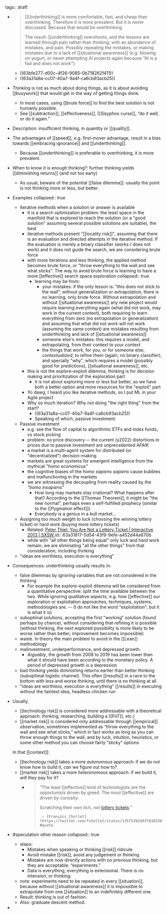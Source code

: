 tags:: draft

- > [[Underthinking]] is more comfortable, fast, and cheap than overthinking. Therefore it is more prevalent. But it is never discussed. Because that would be overthinking.
  > 
  > The result: [[underthinking]] overshoots, and the lessons are learned through pain rather than thinking, with an abundance of mistakes, and pain. Possibly repeating the mistakes, or making mistakes due to a lack of [[situational awareness]] (e.g. blowing on yogurt, or never attempting AI projects again because “AI is a fad and does not work”).
	- ((63bfe277-d00c-4f26-9085-0b718262f411))
	- ((63a31a8a-cc07-40a7-9a4f-ca6cb93acb25))
- Thinking is not as much about doing things, as it is about avoiding [[busywork]] that would get in the way of getting things done.
	- In most cases, using [[brute force]] to find the best solution is not humanly possible.
	- See [[subtraction]], [[effectiveness]], [[Sisyphos curse]], “do it well, or do it again.”
- Description: insufficient thinking, in quantity or [[quality]].
- The advantages of [[speed]], e.g. first-mover advantage, result in a bias towards [[embracing ignorance]] and [[underthinking]].
	- Because [[underthinking]] is preferable to overthinking, it is more prevalent.
- When to know it is enough thinking?: further thinking yields [[diminishing returns]] (and not too early)
	- As usual, beware of the potential [[false dilemma]]: usually the point is not thinking more or less, but better.
- Examples
  collapsed:: true
	- Iterative methods when a solution or answer is available
		- It is a search optimization problem: the least space in the manifold that is explored to reach the solution (or a "good solution" assuming several possible solutions are suitable), the best
		- iterative methods present "[[locality risk]]", assuming that there is an evaluation and directed attempts in the iterative method. If the evaluation is merely a binary classifier (works / does not work) and it does not guide the search, we are considering brute force
		- with more iterations and less thinking, the applied method becomes brute force, or "throw everything to the wall and see what sticks". The way to avoid brute force is learning to have a more [[effective]] search space exploration
		  collapsed:: true
			- learning may be from:
			  * your mistakes: if the only lesson is: "this does not stick to the wall", without generalization or extrapolation, there is no learning, only brute force. Without extrapolation and without [[situational awareness]] any new project would require learning everything again (what did not work, may work in the current context), both requiring to learn everything from zero (no extrapolation or generalization) and assuming that what did not work will not work (assuming the same context) are mistakes resulting from underthinking and lack of [[situational awareness]]
			  * someone else's mistakes: this requires a model, and extrapolating, from their context to your context
			  * the things that work, for you, or for someone else, _contextualized_, to refine them (again, no binary classifier), and specially "why", which requires a model (possibly good for predictions), [[situational awareness]], etc.
		- this is not the explore-exploit dilemma, thinking is for decision making and prioritization of the exploration part
			- it is not about exploring more or less but better, so we have both a better option and more resources for the "exploit" part
		- Yo dawg, I heard you like iterative methods, so I put ML in your Agile project
		- Why so much iteration? Why not doing "the right thing" from the start?
			- ((63a31a8a-cc07-40a7-9a4f-ca6cb93acb25))
			- Speaking of which, passive investment:
	- Passive investment
		- e.g. see the flow of capital to algorithmic ETFs and index funds, vs stock picking
		- problem: no price discovery -- the current (y2022) distortions in prices due to passive investment are unprecedented AFAIK
		- a market is a multi-agent system for distributed (or "decentralized") decision-making
		- markets are great systems for emergent intelligence from the mythical _"homo economicus"_
		- the cognitive biases of the _homo sapiens sapiens_ cause bubbles and malfunctioning in the markets
		- we are witnessing the decoupling from reality caused by the _"homo insapiens"_
			- How long may markets stay irrational? What happens after that? According to the [[Thomas Theorem]], it might be "the new normal", perhaps even a self-fulfilled prophecy (similar to the [[Pygmalion effect]])
			- Everybody is a genius in a bull market...
	- Assigning too much weight to luck (choosing the winning lottery ticket) or hard work (buying more lottery tickets)
		- Related: [Peter Thiel: You Are Not a Lottery Ticket | Interactive 2013 | SXSW ](https://www.youtube.com/watch?v=iZM_JmZdqCw)
		  id:: 63a31817-5d54-43f9-9efe-a452d44a670b
		- while with "all other things being equal" only luck and hard work remain, we are eliminating "all the other things" from that consideration, including thinking
	- "ideas are worthless, execution is everything"
- Consequences: underthinking usually results in:
	- false dilemmas by ignoring variables that are not considered in the thinking
		- For example the explore-exploit dilemma will be considered from a quantitative perspective: split the time available between the two. While ignoring qualitative aspects, e.g. how [[effective]] our exploration or exploitation approaches, techniques, systems, methodologies are. -- (I do not like the word "exploitation", but it is what it is)
	- suboptimal solutions, accepting the first "working" solution (found perhaps by chance), without considering that refining it is possible (without thinking, the next explored possibility is more likely to be worse rather than better, improvement becomes impossible)
	- waste. In theory the main problem to avoid in the [[Lean]] methodology
	- malinvestment, underperformance, and depressed growth.
		- _Arguably_, the growth from 2008 to 2019 has been lower than what it should have been according to the monetary policy. A period of depressed growth is a depression
	- bad thinking yields diminishing returns earlier than better thinking (suboptimal logistic channel). This often [[results]] in a race to the bottom with less and worse thinking, until there is no thinking at all
	- "ideas are worthless, execution is everything" [[results]] in executing without the faintest idea, headless chicken run
- Usually,
  * [[technology risk]] is considered more addressable with a theoretical approach: thinking, researching, building a [[PoT]], etc.)
  * [[market risk]] is considered only addressable through [[empirical]] observation, sometimes implemented as “throw everything to the wall and see what sticks,” which in fact works as long as you can throw enough things to the wall, and by luck, intuition, heuristics, or some other method you can choose fairly “sticky” options
  
  In that [[context]]:
  * [[technology risk]] takes a more _autonomous_ approach: if we do not know how to build it, _can we_ figure out how to?
  * [[market risk]] takes a more _heteronomous_ approach: if we build it, _will they_ pay for it?
	- > “The least [[effective]] kind of technologists are the opportunists driven by greed. The most [[effective]] are driven by curiosity.
	  > 
	  > Scratching their own itch, not [lottery tickets](((63a31817-5d54-43f9-9efe-a452d44a670b))).”
	  > 
	  >      — [François Chollet](https://twitter.com/fchollet/status/1357539249378103300) #quote
- #speculation other reason
  collapsed:: true
	- steps:
	  * Mistakes when speaking or thinking [[risk]] ridicule.
	  * Avoid mistake [[risk]], avoid any judgement or thinking.
	  * Mistakes are now directly actions with no previous thinking, but they are acceptable: “experiments.”
	  * Data is everything, everything is extensional. There is no intension, or thinking.
	- note: experiments need to be repeated in every [[situation]], because without [[situational awareness]] it is impossible to extrapolate from one [[situation]] to an indefinitely different one.
	- Result: thinking is out of fashion.
	- Also: graduate descent method.
-